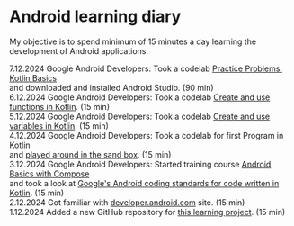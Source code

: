 # Android learning diary

My objective is to spend minimum of 15 minutes a day learning the development of Android applications.

7.12.2024 Google Android Developers: Took a codelab [Practice Problems: Kotlin Basics](https://developer.android.com/codelabs/basic-android-kotlin-compose-intro-kotlin-practice-problems) 
<br> and downloaded and installed Android Studio. (90 min)  
6.12.2024 Google Android Developers: Took a codelab [Create and use functions in Kotlin](https://developer.android.com/codelabs/basic-android-kotlin-compose-functions). (15 min)  
5.12.2024 Google Android Developers: Took a codelab [Create and use variables in Kotlin](https://developer.android.com/codelabs/basic-android-kotlin-compose-variables). (15 min)  
4.12.2024 Google Android Developers: Took a codelab for first Program in Kotlin <br>and [played around in the sand box](https://play.kotlinlang.org/). (15 min)  
3.12.2024 Google Android Developers: Started training course [Android Basics with Compose](https://developer.android.com/courses/android-basics-compose/course) <br> and took a look at [Google's Android coding standards for code written in Kotlin](https://developer.android.com/kotlin/style-guide). (15 min)  
2.12.2024 Got familiar with [developer.android.com](https://developer.android.com/courses) site. (15 min)  
1.12.2024 Added a new GitHub repository for [this learning project](https://github.com/teijatestaaja/learning-android). (15 min)
